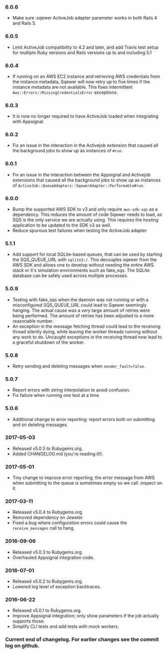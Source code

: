 ### 6.0.6
- Make sure :sqewer ActiveJob adapter parameter works in both Rails 4
  and Rails 5.

### 6.0.5
- Limit ActiveJob compatibility to 4.2 and later, and add Travis test
  setup for multiple Ruby versions and Rails versions up to and including 5.1

### 6.0.4
- If running on an AWS EC2 instance and retrieving AWS credentials from the instance metadata, Sqewer will now retry up to five times if the instance metadata are not available. This fixes intermittent `Aws::Errors::MissingCredentialsError` exceptions.

### 6.0.3
- It is now no longer required to have ActiveJob loaded when integrating with Appsignal.

### 6.0.2
- Fix an issue in the interaction in the Activejob extension that caused all the background jobs to show up as instances of `#run`.

### 6.0.1
- Fix an issue in the interaction between the Appsignal and Activejob extensions that caused all the background jobs to show up as instances of `ActiveJob::QueueAdapters::SqewerAdapter::Performable#run`.

### 6.0.0
- Bump the supported AWS SDK to v3 and only require `aws-sdk-sqs` as a dependency. This reduces the amount of code Sqewer needs to load, as SQS is the only service we are actually using. This requires the hosting application to be updated to the SDK v3 as well.
- Reduce spurious test failures when testing the ActiveJob adapter

### 5.1.1
- Add support for local SQLite-based queues, that can be used by starting the SQS_QUEUE_URL with `sqlite3:/`. This decouples sqewer from the AWS SDK and allows one to develop without needing the entire AWS stack or it's simulation environments such as fake_sqs. The SQLite database can be safely used across multiple processes.

### 5.0.9
- Testing with fake_sqs when the daemon was not running or with a misconfigured SQS_QUEUE_URL could lead to Sqewer seemingly hanging. The actual cause was a _very_ large amount of retries were being performed. The amount of retries has been adjusted to a more reasonable number.
- An exception in the message fetching thread could lead to the receiving thread silently dying, while leaving the worker threads running without any work to do. Uncaught exceptions in the receiving thread now lead to a graceful shutdown of the worker.

### 5.0.8
- Retry sending and deleting messages when `sender_fault=false`.

### 5.0.7
- Report errors with string interpolation to avoid confusion.
- Fix failure when running one test at a time.

### 5.0.6
- Additional change to error reporting: report errors both on submitting and on deleting messages.

### 2017-05-03
- Released v5.0.5 to Rubygems.org.
- Added CHANGELOG.md (you're reading it!).

### 2017-05-01
- Tiny change to improve error reporting; the error message from AWS when submitting to the queue is sometimes empty so we call .inspect on it.

### 2017-03-11
- Released v5.0.4 to Rubygems.org.
- Removed dependency on Jeweler.
- Fixed a bug where configuration errors could cause the `receive_messages` call to hang.

### 2016-09-06
- Released v5.0.3 to Rubygems.org.
- Overhauled Appsignal integration code.

### 2016-07-01
- Released v5.0.2 to Rubygems.org.
- Lowered log level of exception backtraces.

### 2016-06-22
- Released v5.0.1 to Rubygems.org.
- Improve Appsignal integration; only show parameters if the job actually supports those.
- Simplify CLI tests and add tests with mock workers.

### Current end of changelog. For earlier changes see the commit log on github.
